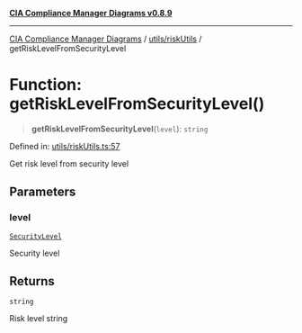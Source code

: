 [**CIA Compliance Manager Diagrams v0.8.9**](../../../README.md)

***

[CIA Compliance Manager Diagrams](../../../modules.md) / [utils/riskUtils](../README.md) / getRiskLevelFromSecurityLevel

# Function: getRiskLevelFromSecurityLevel()

> **getRiskLevelFromSecurityLevel**(`level`): `string`

Defined in: [utils/riskUtils.ts:57](https://github.com/Hack23/cia-compliance-manager/blob/e1ae27dd41c4ccea8a13cdec993022242a97dce3/src/utils/riskUtils.ts#L57)

Get risk level from security level

## Parameters

### level

[`SecurityLevel`](../../../types/cia/type-aliases/SecurityLevel.md)

Security level

## Returns

`string`

Risk level string
